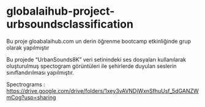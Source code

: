 # globalaihub-project-urbsoundsclassification

Bu proje gloabalaihub.com un derin öğrenme bootcamp etkinliğinde grup olarak yapılmıştır

Bu projede “UrbanSounds8K” veri setinindeki ses dosyaları kullanılarak oluşturulmuş spectogram görüntüleri ile şehirlerde duyulan seslerin sınıflandırılması yapılmıştır.

Spectrograms : https://drive.google.com/drive/folders/1xey3vAVNDjWxnSfhuUsf_5dGANZWmCog?usp=sharing
